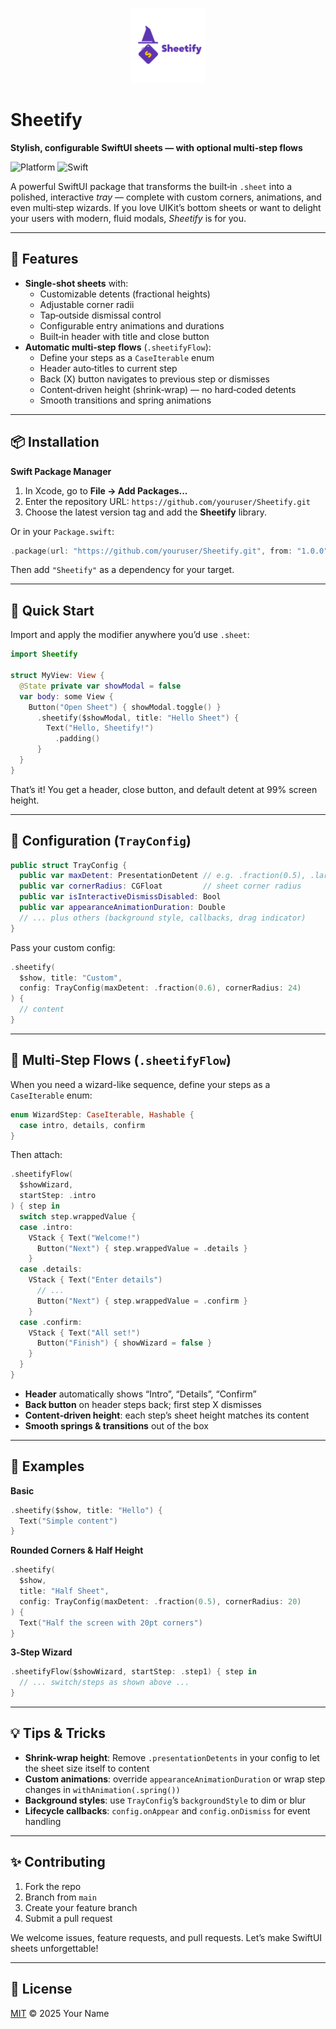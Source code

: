 <p align="center">
  <img src="Assets/SheetifyLogo.png" alt="Sheetify Logo" width="120"/>
</p>

# Sheetify
**Stylish, configurable SwiftUI sheets — with optional multi‑step flows**

![Platform](https://img.shields.io/badge/platform-iOS%20%7C%20macCatalyst-blue) ![Swift](https://img.shields.io/badge/swift-5.7-orange)

A powerful SwiftUI package that transforms the built‑in `.sheet` into a polished, interactive _tray_ — complete with custom corners, animations, and even multi‑step wizards. If you love UIKit’s bottom sheets or want to delight your users with modern, fluid modals, _Sheetify_ is for you.

---

## 🚀 Features

- **Single-shot sheets** with:
  - Customizable detents (fractional heights)
  - Adjustable corner radii
  - Tap‑outside dismissal control
  - Configurable entry animations and durations
  - Built‑in header with title and close button
- **Automatic multi‑step flows** (`.sheetifyFlow`):
  - Define your steps as a `CaseIterable` enum
  - Header auto‑titles to current step
  - Back (X) button navigates to previous step or dismisses
  - Content‑driven height (shrink‑wrap) — no hard‑coded detents
  - Smooth transitions and spring animations

---

## 📦 Installation

**Swift Package Manager**

1. In Xcode, go to **File → Add Packages...**
2. Enter the repository URL: `https://github.com/youruser/Sheetify.git`
3. Choose the latest version tag and add the **Sheetify** library.

Or in your `Package.swift`:

```swift
.package(url: "https://github.com/youruser/Sheetify.git", from: "1.0.0")
```

Then add `"Sheetify"` as a dependency for your target.

---

## 🎉 Quick Start

Import and apply the modifier anywhere you’d use `.sheet`:

```swift
import Sheetify

struct MyView: View {
  @State private var showModal = false
  var body: some View {
    Button("Open Sheet") { showModal.toggle() }
      .sheetify($showModal, title: "Hello Sheet") {
        Text("Hello, Sheetify!")
          .padding()
      }
  }
}
```

That’s it! You get a header, close button, and default detent at 99% screen height.

---

## 🔧 Configuration (`TrayConfig`)

```swift
public struct TrayConfig {
  public var maxDetent: PresentationDetent // e.g. .fraction(0.5), .large
  public var cornerRadius: CGFloat         // sheet corner radius
  public var isInteractiveDismissDisabled: Bool
  public var appearanceAnimationDuration: Double
  // ... plus others (background style, callbacks, drag indicator)
}
```

Pass your custom config:

```swift
.sheetify(
  $show, title: "Custom",
  config: TrayConfig(maxDetent: .fraction(0.6), cornerRadius: 24)
) {
  // content
}
```

---

## 🧙 Multi‑Step Flows (`.sheetifyFlow`)

When you need a wizard-like sequence, define your steps as a `CaseIterable` enum:

```swift
enum WizardStep: CaseIterable, Hashable {
  case intro, details, confirm
}
```

Then attach:

```swift
.sheetifyFlow(
  $showWizard,
  startStep: .intro
) { step in
  switch step.wrappedValue {
  case .intro:
    VStack { Text("Welcome!")
      Button("Next") { step.wrappedValue = .details }
    }
  case .details:
    VStack { Text("Enter details")
      // ...
      Button("Next") { step.wrappedValue = .confirm }
    }
  case .confirm:
    VStack { Text("All set!")
      Button("Finish") { showWizard = false }
    }
  }
}
```

- **Header** automatically shows “Intro”, “Details”, “Confirm”
- **Back button** on header steps back; first step X dismisses
- **Content‑driven height**: each step’s sheet height matches its content
- **Smooth springs & transitions** out of the box

---

## 📖 Examples

**Basic**
```swift
.sheetify($show, title: "Hello") {
  Text("Simple content")
}
```

**Rounded Corners & Half Height**
```swift
.sheetify(
  $show,
  title: "Half Sheet",
  config: TrayConfig(maxDetent: .fraction(0.5), cornerRadius: 20)
) {
  Text("Half the screen with 20pt corners")
}
```

**3‑Step Wizard**
```swift
.sheetifyFlow($showWizard, startStep: .step1) { step in
  // ... switch/steps as shown above ...
}
```

---

## 💡 Tips & Tricks

- **Shrink-wrap height**: Remove `.presentationDetents` in your config to let the sheet size itself to content
- **Custom animations**: override `appearanceAnimationDuration` or wrap step changes in `withAnimation(.spring())`
- **Background styles**: use `TrayConfig`’s `backgroundStyle` to dim or blur
- **Lifecycle callbacks**: `config.onAppear` and `config.onDismiss` for event handling

---

## ✨ Contributing

1. Fork the repo
2. Branch from `main`
3. Create your feature branch
4. Submit a pull request

We welcome issues, feature requests, and pull requests. Let’s make SwiftUI sheets unforgettable!

---

## 📜 License

[MIT](./LICENSE) © 2025 Your Name

